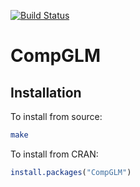 [![Build Status](https://travis-ci.org/jeffpollock9/CompGLM.svg?branch=master)](https://travis-ci.org/jeffpollock9/CompGLM)

# CompGLM

## Installation

To install from source:

```bash
make
```

To install from CRAN:

```R
install.packages("CompGLM")
```
